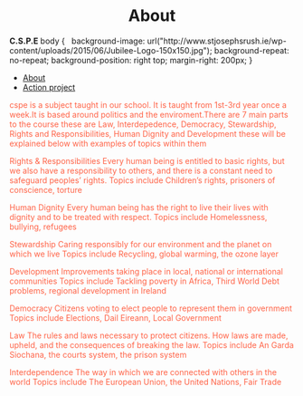<h1 style="text-align:center;">About</h1>
   <strong>C.S.P.E</strong> 
body {
    background-image: url("http://www.stjosephsrush.ie/wp-content/uploads/2015/06/Jubilee-Logo-150x150.jpg");
    background-repeat: no-repeat;
    background-position: right top;
    margin-right: 200px;
}

 <ul>
   <li><a class="active" href="https://stjrush.github.io/cspe.github.io/">About</a></li>
   <li><a href="https://lukedoyle03.github.io/cspe.github.io/">Action project</a></li>
 </ul> 

<p style="color:Tomato;">cspe is a subject taught in our school. It is taught from 1st-3rd year once a week.It is based around politics and the enviroment.There are 7 main parts to the course these are Law, Interdepedence, Democracy, Stewardship, Rights and Responsibilities, Human Dignity and Development these will be explained below with examples of topics within them
 
<p style="color:Tomato;">Rights & Responsibilities
Every human being is entitled to basic rights, but we also have a responsibility to others, and there is a constant need to safeguard peoples’ rights.
Topics include Children’s rights, prisoners of conscience, torture
 
<p style="color:Tomato;">Human Dignity
Every human being has the right to live their lives with dignity and to be treated with respect.
Topics include Homelessness, bullying, refugees
 
<p style="color:Tomato;">Stewardship
Caring responsibly for our environment and the planet on which we live
Topics include Recycling, global warming, the ozone layer
 
<p style="color:Tomato;">Development
Improvements taking place in local, national or international communities
Topics include Tackling poverty in Africa, Third World Debt problems, regional development in Ireland
 
<p style="color:Tomato;">Democracy
Citizens voting to elect people to represent them in government
Topics include Elections, Dail Eireann, Local Government
 
<p style="color:Tomato;">Law
The rules and laws necessary to protect citizens. How laws are made, upheld, and the consequences of breaking the law.
Topics include An Garda Siochana, the courts system, the prison system
 
<p style="color:Tomato;">Interdependence
The way in which we are connected with others in the world
Topics include The European Union, the United Nations, Fair Trade
 
